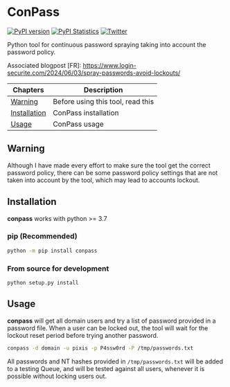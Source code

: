 # ConPass

[![PyPI version](https://badge.fury.io/py/conpass.svg)](https://pypi.org/project/conpass)
[![PyPI Statistics](https://img.shields.io/pypi/dm/conpass.svg)](https://pypistats.org/packages/conpass)
[![Twitter](https://img.shields.io/twitter/follow/hackanddo?label=HackAndDo&style=social)](https://twitter.com/intent/follow?screen_name=hackanddo)

Python tool for continuous password spraying taking into account the password policy.

Associated blogpost [FR]: https://www.login-securite.com/2024/06/03/spray-passwords-avoid-lockouts/

| Chapters                                | Description                                     |
|-----------------------------------------|-------------------------------------------------|
| [Warning](#warning)                     | Before using this tool, read this               |
| [Installation](#installation)           | ConPass installation                             |
| [Usage](#usage)                         | ConPass usage                                   |

## Warning

Although I have made every effort to make sure the tool get the correct password policy, there can be some password policy settings that are not taken into account by the tool, which may lead to accounts lockout.

## Installation

**conpass** works with python >= 3.7

### pip (Recommended)

```bash
python -m pip install conpass
```

### From source for development

```
python setup.py install
```

## Usage

**conpass** will get all domain users and try a list of password provided in a password file. When a user can be locked out, the tool will wait for the lockout reset period before trying another password.

```bash
conpass -d domain -u pixis -p P4ssw0rd -P /tmp/passwords.txt
```

All passwords and NT hashes provided in `/tmp/passwords.txt` will be added to a testing Queue, and will be tested against all users, whenever it is possible without locking users out.
